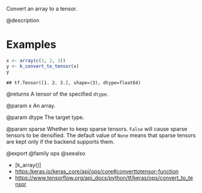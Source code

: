 Convert an array to a tensor.

@description

# Examples

```r
x <- array(c(1, 2, 3))
y <- k_convert_to_tensor(x)
y
```

```
## tf.Tensor([1. 2. 3.], shape=(3), dtype=float64)
```

@returns
A tensor of the specified `dtype`.

@param x
An array.

@param dtype
The target type.

@param sparse
Whether to keep sparse tensors. `False` will cause sparse
tensors to be densified. The default value of `None` means that
sparse tensors are kept only if the backend supports them.

@export
@family ops
@seealso
+ [k_array()]
+ <https:/keras.io/keras_core/api/ops/core#converttotensor-function>
+ <https://www.tensorflow.org/api_docs/python/tf/keras/ops/convert_to_tensor>
